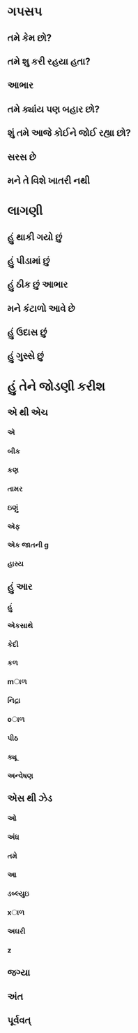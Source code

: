 # ગપસપ

## તમે કેમ છો?

## તમે શુ કરી રહયા હતા?

## આભાર

## તમે ક્યાંય પણ બહાર છો?

## શું તમે આજે કોઈને જોઈ રહ્યા છો?

## સરસ છે

## મને તે વિશે ખાતરી નથી

# લાગણી

## હું થાકી ગયો છું

## હું પીડામાં છું

## હું ઠીક છું આભાર

## મને કંટાળો આવે છે

## હું ઉદાસ છું

## હું ગુસ્સે છું

# હું તેને જોડણી કરીશ <meta data-spell-branch="">

## એ થી એચ

### એ

### બીક

### કણ

### તામર

### ઇણું

### એફ

### એક જાતની g

### હાસ્ય

## હું આર

### હું

### એકસાથે

### કેદી

### કળ

### mાળ

### નિદ્રા

### oાળ

### પીઠ

### ક્યૂ

### અન્વેષણ

## એસ થી ઝેડ

### ઓ

### અંધ

### તમે

### આ

### ડબ્લ્યુઇ

### xાળ

### અઘરી

### z

## જગ્યા <meta data-spell-letter=" ">

## અંત <meta data-spell-finish="">

## પૂર્વવત્ <meta data-spell-delchar="">
